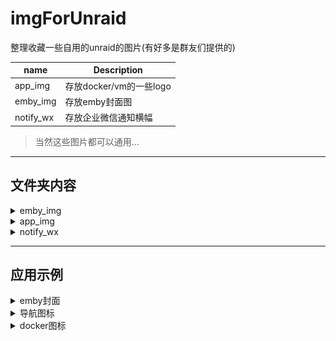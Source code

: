 # imgForUnraid

整理收藏一些自用的unraid的图片(有好多是群友们提供的)

| name     | Description             |
| -------- | ----------------------- |
| app_img  | 存放docker/vm的一些logo |
| emby_img | 存放emby封面图          |
| notify_wx | 存放企业微信通知横幅    |

> 当然这些图片都可以通用...

-----------

## 文件夹内容

<details>
  <summary>emby_img</summary>

### 第一套

![](https://raw.githubusercontent.com/Qliangw/imgForUnraid/main/emby_img/img/static_01.png)

### 第二套

![](https://raw.githubusercontent.com/Qliangw/imgForUnraid/main/emby_img/img/static_02.png)


## 动态图

### 第一套

![](https://raw.githubusercontent.com/Qliangw/imgForUnraid/main/emby_img/img/non-static_01.png)

</details>




<details>
  <summary>app_img</summary>
  预览

![](https://raw.githubusercontent.com/Qliangw/imgForUnraid/main/_img/app_img-others.png)

![](https://raw.githubusercontent.com/Qliangw/imgForUnraid/main/_img/app_img-official_logo.png)

![](https://raw.githubusercontent.com/Qliangw/imgForUnraid/main/_img/notify_wx.png)

</details>

<details>
  <summary>notify_wx</summary>
  
  预览

![](https://raw.githubusercontent.com/Qliangw/imgForUnraid/main/_img/notify_wx.png)

</details>



------

## 应用示例

<details>
  <summary>emby封面</summary>

  emby配置后预览

![](https://raw.githubusercontent.com/Qliangw/imgForUnraid/main/_img/emby.png)

</details>

<details>
  <summary>导航图标</summary>

![](https://raw.githubusercontent.com/Qliangw/imgForUnraid/main/_img/navi.png)

</details>

<details>
  <summary>docker图标</summary>

![](https://raw.githubusercontent.com/Qliangw/imgForUnraid/main/_img/docker.png)

</details>
